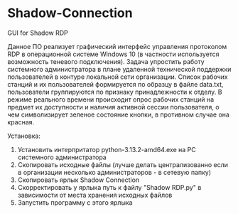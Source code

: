 # Shadow-Connection

GUI for Shadow RDP

Данное ПО реализует графический интерфейс управления протоколом RDP в операционной системе Windows 10 (в частности используется возможность теневого подключения).
Задача упростить работу системного администратора в плане удаленной технической поддержки пользователей в контуре локальной сети организации. 
Список рабочих станций и их пользователей формируется по образцу в файле data.txt, пользователи группируются по признаку принадлежности к отделу.
В режиме реального времени происходит опрос рабочих станций на предмет их доступности и наличия активной сессии пользователя, о чем символизирует зеленое состояние кнопки, в противном случае она красная.

Установка:
1. Установить интерпритатор python-3.13.2-amd64.exe на PC системного администратора
2. Скопировать исходные файлы (лучше делать централизованно если в организации несколько администраторов - в сетевую папку)
3. Скопировать ярлык Shadow Connection
4. Скорректировать у ярлыка путь к файлу "Shadow RDP.py" в зависимости от места хранения исходных файлов
5. Запустить программу с этого ярлыка
